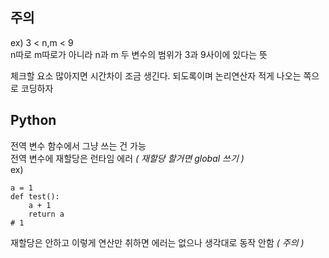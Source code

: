 ## 주의
ex) 3 < n,m < 9  
n따로 m따로가 아니라 n과 m 두 변수의 범위가 3과 9사이에 있다는 뜻  

체크할 요소 많아지면 시간차이 조금 생긴다. 되도록이며 논리연산자 적게 나오는 쪽으로 코딩하자  

## Python
전역 변수 함수에서 그냥 쓰는 건 가능  
전역 변수에 재할당은 런타임 에러  _( 재할당 할거면 global 쓰기 )_  
ex)
```
a = 1
def test():
    a + 1
    return a
# 1
```
재할당은 안하고 이렇게 연산만 취하면 에러는 없으나 생각대로 동작 안함 _( 주의 )_